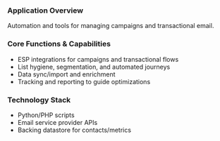 ### Application Overview
Automation and tools for managing campaigns and transactional email.

### Core Functions & Capabilities
- ESP integrations for campaigns and transactional flows
- List hygiene, segmentation, and automated journeys
- Data sync/import and enrichment
- Tracking and reporting to guide optimizations

### Technology Stack
- Python/PHP scripts
- Email service provider APIs
- Backing datastore for contacts/metrics

